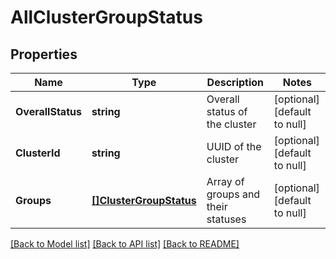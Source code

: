 # AllClusterGroupStatus

## Properties
Name | Type | Description | Notes
------------ | ------------- | ------------- | -------------
**OverallStatus** | **string** | Overall status of the cluster | [optional] [default to null]
**ClusterId** | **string** | UUID of the cluster | [optional] [default to null]
**Groups** | [**[]ClusterGroupStatus**](ClusterGroupStatus.md) | Array of groups and their statuses | [optional] [default to null]

[[Back to Model list]](../README.md#documentation-for-models) [[Back to API list]](../README.md#documentation-for-api-endpoints) [[Back to README]](../README.md)


